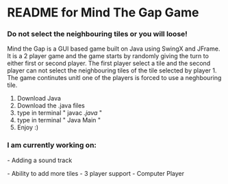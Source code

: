 # README for Mind The Gap Game

<h3> Do not select the neighbouring tiles or you will loose!</h3>

Mind the Gap is a GUI based game built on Java using SwingX and JFrame. 
It is a 2 player game and the game starts by randomly giving the turn to either first or second player.
The first player select a tile and the second player can not select the neighbouring tiles of the tile selected by player 1.
The game continutes unitl one of the players is forced to use a neghbouring tile.

1. Download Java
2. Download the .java files
3. type in terminal " javac *.java* "
4. type in terminal " Java Main "
5. Enjoy :)



<h3>I am currently working on: </h3>
<p> - Adding a sound track </p>
- Ability to add more tiles
- 3 player support
- Computer Player
